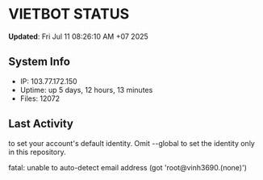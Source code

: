 # VIETBOT STATUS
**Updated**: Fri Jul 11 08:26:10 AM +07 2025

## System Info
- IP: 103.77.172.150
- Uptime: up 5 days, 12 hours, 13 minutes
- Files: 12072

## Last Activity

to set your account's default identity.
Omit --global to set the identity only in this repository.

fatal: unable to auto-detect email address (got 'root@vinh3690.(none)')
